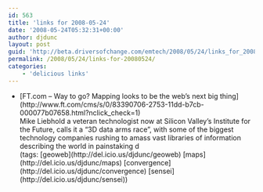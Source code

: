 ```yaml
---
id: 563
title: 'links for 2008-05-24'
date: '2008-05-24T05:32:31+00:00'
author: djdunc
layout: post
guid: 'http://beta.driversofchange.com/emtech/2008/05/24/links_for_20080524/'
permalink: /2008/05/24/links-for-20080524/
categories:
    - 'delicious links'
---
```


- <div class="delicious-link">[FT.com – Way to go? Mapping looks to be the web’s next big thing](http://www.ft.com/cms/s/0/83390706-2753-11dd-b7cb-000077b07658.html?nclick_check=1)</div><div class="delicious-extended">Mike Liebhold a veteran technologist now at Silicon Valley’s Institute for the Future, calls it a “3D data arms race”, with some of the biggest technology companies rushing to amass vast libraries of information describing the world in painstaking d</div><div class="delicious-tags">(tags: [geoweb](http://del.icio.us/djdunc/geoweb) [maps](http://del.icio.us/djdunc/maps) [convergence](http://del.icio.us/djdunc/convergence) [sensei](http://del.icio.us/djdunc/sensei))</div>